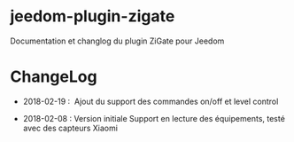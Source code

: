 # jeedom-plugin-zigate

Documentation et changlog du plugin ZiGate pour Jeedom


# ChangeLog

- 2018-02-19 :
  Ajout du support des commandes on/off et level control

- 2018-02-08 : Version initiale
  Support en lecture des équipements, testé avec des capteurs Xiaomi
